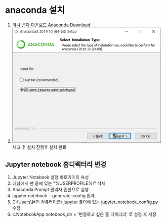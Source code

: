 # anaconda 설치
1. 아나 콘다 다운로드 [Anaconda Download](https://www.anaconda.com/products/individual)  
2.  <img src="https://github.com/laits1/TIL/blob/master/pandas/md_pic/anaconda%20down1.png?raw=true" style="zoom:100%;" />체크 후 설치 진행후 설치 완료





## Jupyter notebook 홈디렉터리 변경



1.  Jupyter Notebook 실행 바로가기의 속성
2.  대상에서 맨 끝에 있는 "%USERPROFILE%/" 삭제
3.  Anaconda Prompt 관리자 권한으로 실행
4.  jupyter notebook --generate-config 입력
5. C:\Users\본인 컴퓨터이름\\.jupyter 폴더에 있는 jupyter_notebook_config.py 수정
6. c.NotebookApp.notebook_dir = '변경하고 싶은 홈 디렉터리' 로 설정 후 저장

 
